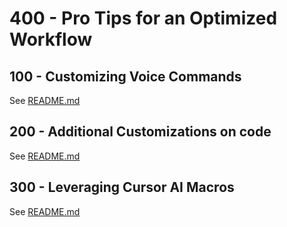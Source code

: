 # 400 - Pro Tips for an Optimized Workflow

## 100 - Customizing Voice Commands

See [README.md](./100/README.md)

## 200 - Additional Customizations on code

See [README.md](./200/README.md)

## 300 - Leveraging Cursor AI Macros

See [README.md](./300/README.md)
